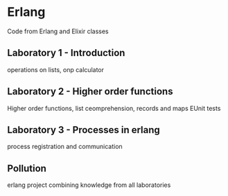 # Erlang
Code from Erlang and Elixir classes
## Laboratory 1 - Introduction
operations on lists, onp calculator
## Laboratory 2 - Higher order functions
Higher order functions, list ceomprehension, records and maps
EUnit tests
## Laboratory 3 - Processes in erlang
process registration and communication

## Pollution
erlang project combining knowledge from all laboratories
